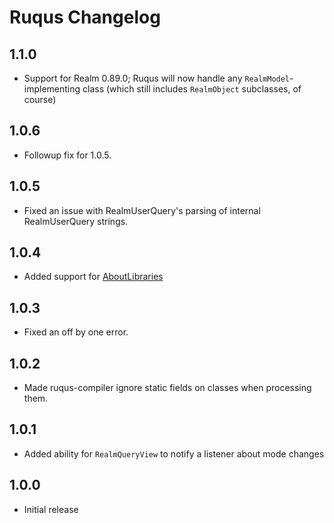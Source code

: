# Ruqus Changelog

## 1.1.0
* Support for Realm 0.89.0; Ruqus will now handle any `RealmModel`-implementing class (which still includes `RealmObject` subclasses, of course)

## 1.0.6
* Followup fix for 1.0.5.

## 1.0.5
* Fixed an issue with RealmUserQuery's parsing of internal RealmUserQuery strings.

## 1.0.4
* Added support for [AboutLibraries](https://github.com/mikepenz/AboutLibraries)

## 1.0.3
* Fixed an off by one error.

## 1.0.2
* Made ruqus-compiler ignore static fields on classes when processing them.

## 1.0.1
* Added ability for `RealmQueryView` to notify a listener about mode changes

## 1.0.0
* Initial release
